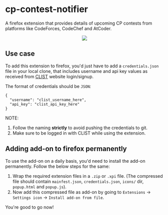 # cp-contest-notifier
A firefox extension that provides details of upcoming CP contests from platforms like CodeForces, CodeChef and AtCoder.

<p align="center">
  <img src="https://user-images.githubusercontent.com/55916430/124091339-5bbae000-da73-11eb-8664-88dea67a6ddb.png">
</p>


## Use case
To add this extension to firefox, you'd just have to add a `credentials.json` file in your local clone, that includes username and api key values as received from [CLIST](https://clist.by) website login/signup.

The format of credentials should be `JSON`:

```code
{
  "username": "clist_username_here",
  "api_key": "clist_api_key_here"
}
```

NOTE:
1. Follow the naming **strictly** to avoid pushing the credentials to git.
2. Make sure to be logged in with CLIST while using the extension.

## Adding add-on to firefox permanently

To use the add-on on a daily basis, you'd need to install the add-on permanently. Follow the below steps for the same:

1. Wrap the required extension files in a `.zip` or `.xpi` file. (The compressed file should contain `mainfest.json`, `credentials.json`, `icons/` dir, `popup.html` and `popup.js`).
2. Now add this compressed file as add-on by going to `Extensions` -> `Settings icon` -> `Install add-on from file`.

You're good to go now!
